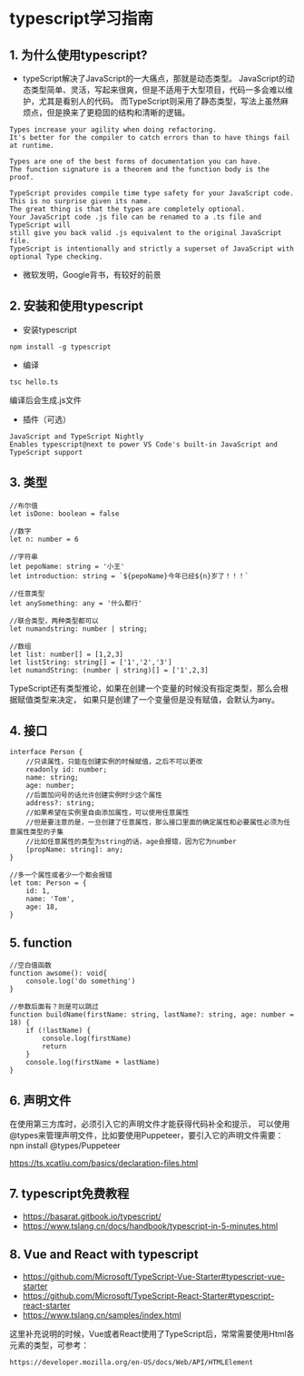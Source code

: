 # typescript学习指南

## 1. 为什么使用typescript?
- typeScript解决了JavaScript的一大痛点，那就是动态类型。
JavaScript的动态类型简单、灵活，写起来很爽，但是不适用于大型项目，代码一多会难以维护，尤其是看别人的代码。
而TypeScript则采用了静态类型，写法上虽然麻烦点，但是换来了更稳固的结构和清晰的逻辑。
```
Types increase your agility when doing refactoring. 
It's better for the compiler to catch errors than to have things fail at runtime.

Types are one of the best forms of documentation you can have. 
The function signature is a theorem and the function body is the proof.

TypeScript provides compile time type safety for your JavaScript code. 
This is no surprise given its name. 
The great thing is that the types are completely optional. 
Your JavaScript code .js file can be renamed to a .ts file and TypeScript will 
still give you back valid .js equivalent to the original JavaScript file. 
TypeScript is intentionally and strictly a superset of JavaScript with optional Type checking.
```

- 微软发明，Google背书，有较好的前景

## 2. 安装和使用typescript
- 安装typescript
```
npm install -g typescript
```

- 编译
```
tsc hello.ts
```
编译后会生成.js文件

- 插件（可选）
```
JavaScript and TypeScript Nightly
Enables typescript@next to power VS Code's built-in JavaScript and TypeScript support
```

## 3. 类型
```
//布尔值
let isDone: boolean = false

//数字
let n: number = 6

//字符串
let pepoName: string = '小王'
let introduction: string = `${pepoName}今年已经${n}岁了！！！`

//任意类型
let anySomething: any = '什么都行'

//联合类型，两种类型都可以
let numandstring: number | string;

//数组
let list: number[] = [1,2,3]
let listString: string[] = ['1','2','3']
let numandString: (number | string)[] = ['1',2,3]
```
TypeScript还有类型推论，如果在创建一个变量的时候没有指定类型，那么会根据赋值类型来决定，
如果只是创建了一个变量但是没有赋值，会默认为any。

## 4. 接口
```
interface Person {
    //只读属性，只能在创建实例的时候赋值，之后不可以更改
    readonly id: number;
    name: string;
    age: number;
    //后面加问号的话允许创建实例时少这个属性
	address?: string;
    //如果希望在实例里自由添加属性，可以使用任意属性
    //但是要注意的是，一旦创建了任意属性，那么接口里面的确定属性和必要属性必须为任意属性类型的子集
    //比如任意属性的类型为string的话，age会报错，因为它为number
    [propName: string]: any;
}

//多一个属性或者少一个都会报错
let tom: Person = {
    id: 1,
    name: 'Tom',
    age: 18,
}
```

## 5. function
```
//空白值函数
function awsome(): void{
	console.log('do something')
}

//参数后面有？则是可以跳过
function buildName(firstName: string, lastName?: string, age: number = 18) {
	if (!lastName) {
        console.log(firstName)
        return
    }
    console.log(firstName + lastName)
}
```

## 6. 声明文件
在使用第三方库时，必须引入它的声明文件才能获得代码补全和提示，
可以使用@types来管理声明文件，比如要使用Puppeteer，要引入它的声明文件需要：
npn install @types/Puppeteer

https://ts.xcatliu.com/basics/declaration-files.html

## 7. typescript免费教程
- https://basarat.gitbook.io/typescript/
- https://www.tslang.cn/docs/handbook/typescript-in-5-minutes.html

## 8. Vue and React with typescript
- https://github.com/Microsoft/TypeScript-Vue-Starter#typescript-vue-starter
- https://github.com/Microsoft/TypeScript-React-Starter#typescript-react-starter
- https://www.tslang.cn/samples/index.html

这里补充说明的时候，Vue或者React使用了TypeScript后，常常需要使用Html各元素的类型，可参考：
```
https://developer.mozilla.org/en-US/docs/Web/API/HTMLElement
```